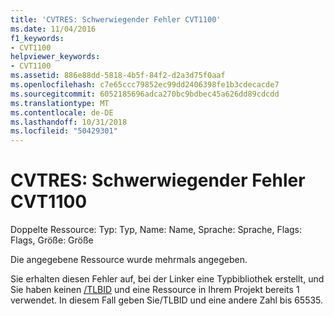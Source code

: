 ```yaml
---
title: 'CVTRES: Schwerwiegender Fehler CVT1100'
ms.date: 11/04/2016
f1_keywords:
- CVT1100
helpviewer_keywords:
- CVT1100
ms.assetid: 886e88dd-5818-4b5f-84f2-d2a3d75f0aaf
ms.openlocfilehash: c7e65ccc79852ec99dd2406398fe1b3cdecacde7
ms.sourcegitcommit: 6052185696adca270bc9bdbec45a626dd89cdcdd
ms.translationtype: MT
ms.contentlocale: de-DE
ms.lasthandoff: 10/31/2018
ms.locfileid: "50429301"
---
```

# <a name="cvtres-fatal-error-cvt1100"></a>CVTRES: Schwerwiegender Fehler CVT1100

Doppelte Ressource: Typ: Typ, Name: Name, Sprache: Sprache, Flags: Flags, Größe: Größe

Die angegebene Ressource wurde mehrmals angegeben.

Sie erhalten diesen Fehler auf, bei der Linker eine Typbibliothek erstellt, und Sie haben keinen [/TLBID](../../build/reference/tlbid-specify-resource-id-for-typelib.md) und eine Ressource in Ihrem Projekt bereits 1 verwendet. In diesem Fall geben Sie/TLBID und eine andere Zahl bis 65535.